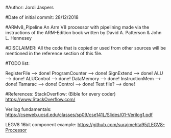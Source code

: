 #Author:
Jordi Jaspers

#Date of initial commit:
28/12/2018

#ARMv8_Pipeline
An Arm V8 processor with pipelining made via the instructions of the ARM-Edition book written by David A. Patterson & John L. Hennesey

#DISCLAIMER:
All the code that is copied or used from other sources will be mentioned in the reference section of this file.

#TODO list:

RegisterFile --> done!
ProgramCounter --> done!
SignExtend --> done!
ALU --> done!
ALUControl --> done!
DataMemory --> done!
InstructionMem --> done!
Tamarac --> done!
Control --> done!
Test file? --> done!  
   
#References:
StackOverflow: (Bible for every coder)
https://www.StackOverflow.com/

Verilog fundamentals:
https://cseweb.ucsd.edu/classes/sp09/cse141L/Slides/01-Verilog1.pdf

LEGV8 16bit component example:
https://github.com/surajmehta95/LEGV8-Processor
